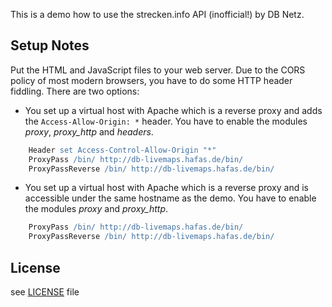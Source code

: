This is a demo how to use the strecken.info API (inofficial!) by DB Netz.

## Setup Notes

Put the HTML and JavaScript files to your web server. Due to the CORS policy
of most modern browsers, you have to do some HTTP header fiddling. There are
two options:

* You set up a virtual host with Apache which is a reverse proxy and adds
the `Access-Allow-Origin: *` header. You have to enable the modules *proxy*, *proxy_http* and *headers*.

```Apache
    Header set Access-Control-Allow-Origin "*"
    ProxyPass /bin/ http://db-livemaps.hafas.de/bin/
    ProxyPassReverse /bin/ http://db-livemaps.hafas.de/bin/
```

* You set up a virtual host with Apache which is a reverse proxy and is
accessible under the same hostname as the demo. You have to enable the modules *proxy* and *proxy_http*.

```Apache
    ProxyPass /bin/ http://db-livemaps.hafas.de/bin/
    ProxyPassReverse /bin/ http://db-livemaps.hafas.de/bin/
```


## License

see [LICENSE](LICENSE) file
